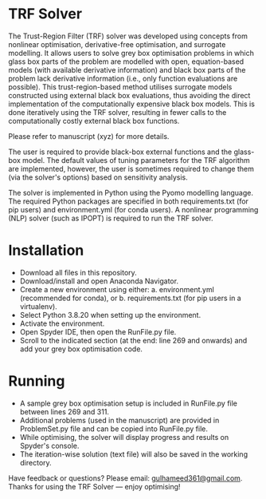 # TRF Solver
The Trust-Region Filter (TRF) solver was developed using concepts from nonlinear optimisation, derivative-free optimisation, and surrogate modelling. It allows users to solve grey box optimisation problems in which glass box parts of the problem are modelled with open, equation-based models (with available derivative information) and black box parts of the problem lack derivative information (i.e., only function evaluations are possible). This trust-region-based method utilises surrogate models constructed using external black box evaluations, thus avoiding the direct implementation of the computationally expensive black box models. This is done iteratively using the TRF solver, resulting in fewer calls to the computationally costly external black box functions.

Please refer to manuscript (xyz) for more details.

The user is required to provide black-box external functions and the glass-box model. The default values of tuning parameters for the TRF algorithm are implemented, however, the user is sometimes required to change them (via the solver's options) based on sensitivity analysis. 

The solver is implemented in Python using the Pyomo modelling language. The required Python packages are specified in both requirements.txt (for pip users) and environment.yml (for conda users). A nonlinear programming (NLP) solver (such as IPOPT) is required to run the TRF solver.

# Installation
- Download all files in this repository.
- Download/install and open Anaconda Navigator.
- Create a new environment using either:
  a. environment.yml (recommended for conda), or
  b. requirements.txt (for pip users in a virtualenv).
- Select Python 3.8.20 when setting up the environment.
- Activate the environment.
- Open Spyder IDE, then open the RunFile.py file.
- Scroll to the indicated section (at the end: line 269 and onwards) and add your grey box optimisation code.

# Running
- A sample grey box optimisation setup is included in RunFile.py file between lines 269 and 311.
- Additional problems (used in the manuscript) are provided in ProblemSet.py file and can be copied into RunFile.py file.
- While optimising, the solver will display progress and results on Spyder's console.
- The iteration-wise solution (text file) will also be saved in the working directory.

Have feedback or questions? Please email: gulhameed361@gmail.com.
Thanks for using the TRF Solver — enjoy optimising!

